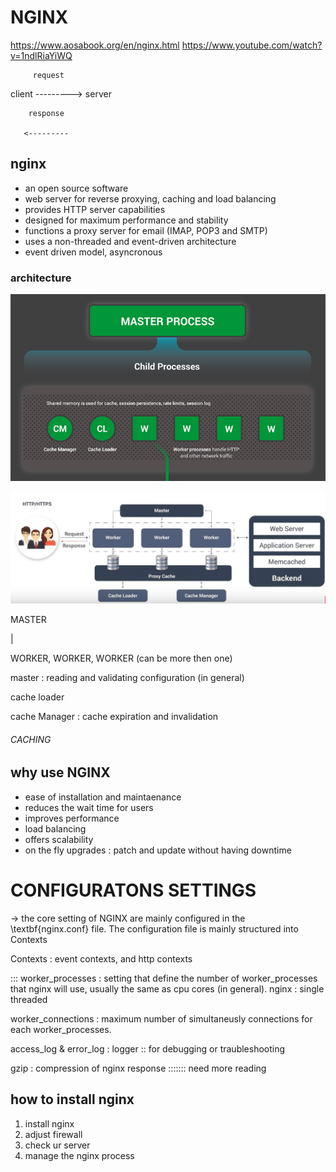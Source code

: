 # NGINX
https://www.aosabook.org/en/nginx.html
https://www.youtube.com/watch?v=1ndlRiaYiWQ


         request

client ---------> server

        response

       <---------


## nginx 
- an open source software
- web server for reverse proxying, caching and load balancing
- provides HTTP server capabilities
- designed for maximum performance and stability
- functions a proxy server for email (IMAP, POP3 and SMTP)
- uses a non-threaded and event-driven architecture
- event driven model, asyncronous 

### architecture

![](./diagrams/infographic-Inside-NGINX_process-model.png)

![](./diagrams/nginx-architecture.jpg)

MASTER 
 
  |
 
WORKER, WORKER, WORKER (can be more then one)


master : reading and validating configuration (in general)


cache loader 

cache Manager : cache expiration and invalidation

###### CACHING 


## why use NGINX 
- ease of installation and maintaenance
- reduces the wait time for users 
- improves performance
- load balancing 
- offers scalability
- on the fly upgrades : patch and update without having downtime

# CONFIGURATONS SETTINGS
-> the core setting of NGINX are mainly configured in the \textbf{nginx.conf}
file. The configuration file is mainly structured into Contexts

Contexts : event contexts, and http contexts 

:::
worker_processes : setting that define the number of worker_processes 
that nginx will use, usually the same as cpu cores (in general). 
nginx : single threaded 

worker_connections : maximum number of simultaneusly connections for each
worker_processes. 

access_log & error_log : logger :: for debugging or traubleshooting

gzip : compression of nginx response ::::::: need more reading 


## how to install nginx 
1. install nginx 
2. adjust firewall
3. check ur server 
4. manage the nginx process 



